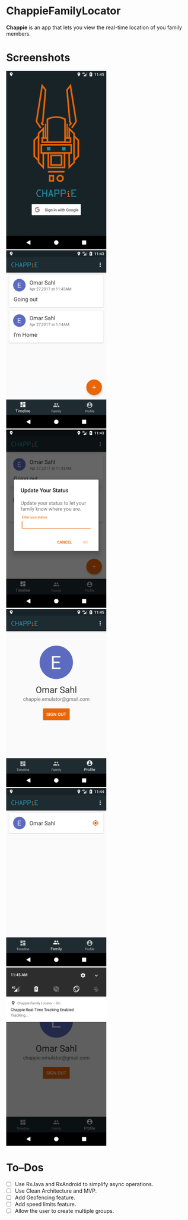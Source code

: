 # ChappieFamilyLocator
**Chappie** is an app that lets you view the real-time location of you family members.

# Screenshots
<img src="docs/Screenshot_1493286338.png" height = '480' width="270">
<img src="docs/Screenshot_1493286196.png" height = '480' width="270">
<img src="docs/Screenshot_1493286204.png" height = '480' width="270">
<img src="docs/Screenshot_1493286311.png" height = '480' width="270">
<img src="docs/Screenshot_1493286282.png" height = '480' width="270">
<img src="docs/Screenshot_1493286317.png" height = '480' width="270">

# To–Dos
- [ ] Use RxJava and RxAndroid to simplify async operations.
- [ ] Use Clean Architecture and MVP. 
- [ ] Add Geofencing feature.
- [ ] Add speed limits feature.
- [ ] Allow the user to create multiple groups.
